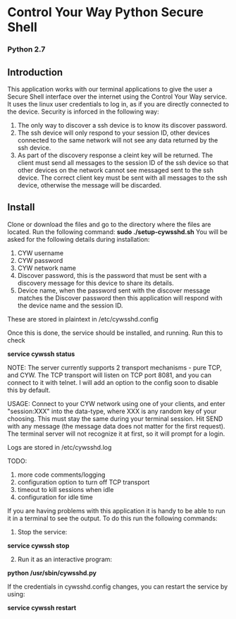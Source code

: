 # Control Your Way Python Secure Shell
### Python 2.7

## Introduction

This application works with our terminal applications to give the user a Secure Shell interface over the internet using the Control Your Way service.
It uses the linux user credentials to log in, as if you are directly connected to the device. Security is inforced in the following way:
1. The only way to discover a ssh device is to know its discover password. 
2. The ssh device will only respond to your session ID, other devices connected to the same network will not see any data returned by the ssh device.
3. As part of the discovery response a cleint key will be returned. The client must send all messages to the session ID of the ssh device so that other devices
on the network cannot see messaged sent to the ssh device. The correct client key must be sent with all messages to the ssh device, otherwise the message will be
discarded.

## Install

Clone or download the files and go to the directory where the files are located. Run the following command:
**sudo ./setup-cywsshd.sh**
You will be asked for the following details during installation:
1. CYW username
2. CYW password
3. CYW network name
4. Discover password, this is the password that must be sent with a discovery message for this device to share its details.
5. Device name, when the password sent with the discover message matches the Discover password then this application will respond with the device name and the session ID.

These are stored in plaintext in /etc/cywsshd.config

Once this is done, the service should be installed, and running.
Run this to check

**service cywssh status**

NOTE: The server currently supports 2 transport mechanisms - pure TCP, and CYW.
The TCP transport will listen on TCP port 8081, and you can connect to it with telnet.
I will add an option to the config soon to disable this by default.

USAGE:
Connect to your CYW network using one of your clients, and enter "session:XXX" into the data-type, where XXX is any random key of your choosing. This must stay the same during your terminal session. Hit SEND with any message (the message data does not matter for the first request).
The terminal server will not recognize it at first, so it will prompt for a login.

Logs are stored in /etc/cywsshd.log

TODO:
1.	more code comments/logging
2.	configuration option to turn off TCP transport
3.	timeout to kill sessions when idle
4.	configuration for idle time

If you are having problems with this application it is handy to be able to run it in a terminal to see the output. To do this run the following commands:
1. Stop the service:

**service cywssh stop**

2. Run it as an interactive program:

**python /usr/sbin/cywsshd.py**

If the credentials in cywsshd.config changes, you can restart the service by using:

**service cywssh restart**
